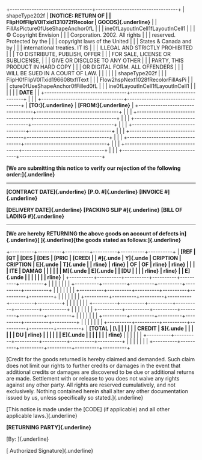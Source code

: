 +----------------------------------+----------------------------------+
| shapeType202f                    | **[NOTICE: RETURN OF             |
| FlipH0fFlipV0lTxid131072fRecolor | GOODS]{.underline}**             |
| FillAsPicture0fUseShapeAnchor0fL |                                  |
| ine0fLayoutInCell1fLayoutInCell1 |                                  |
| © Copyright Envision             |                                  |
| Corporation. 2002. All rights    |                                  |
| reserved. Protected by the       |                                  |
| copyright laws of the United     |                                  |
| States & Canada and by           |                                  |
| international treaties. IT IS    |                                  |
| ILLEGAL AND STRICTLY PROHIBITED  |                                  |
| TO DISTRIBUTE, PUBLISH, OFFER    |                                  |
| FOR SALE, LICENSE OR SUBLICENSE, |                                  |
| GIVE OR DISCLOSE TO ANY OTHER    |                                  |
| PARTY, THIS PRODUCT IN HARD COPY |                                  |
| OR DIGITAL FORM. ALL OFFENDERS   |                                  |
| WILL BE SUED IN A COURT OF LAW.  |                                  |
|                                  |                                  |
| shapeType202f                    |                                  |
| FlipH0fFlipV0lTxid196608txflText |                                  |
| Flow2hspNext1028fRecolorFillAsPi |                                  |
| cture0fUseShapeAnchor0fFilled0fL |                                  |
| ine0fLayoutInCell1fLayoutInCell1 |                                  |
|                                  |                                  |
| **DATE**                         |                                  |
+----------------------------------+----------------------------------+
|                                  |                                  |
+----------------------------------+----------------------------------+
| **[TO:]{.underline}**            | **[FROM:]{.underline}**          |
+----------------------------------+----------------------------------+
|                                  |                                  |
+----------------------------------+----------------------------------+
|                                  |                                  |
+----------------------------------+----------------------------------+
|                                  |                                  |
+----------------------------------+----------------------------------+
|                                  |                                  |
+----------------------------------+----------------------------------+
|                                  |                                  |
+----------------------------------+----------------------------------+
|                                  |                                  |
+----------------------------------+----------------------------------+
|                                  |                                  |
+----------------------------------+----------------------------------+

**[We are submitting this notice to verify our rejection of the
following order:]{.underline}**

  --------------------------------- ----------------------------------- -------------------------------------
  **[CONTRACT DATE]{.underline}**   **[P.O. \#]{.underline}**           **[INVOICE \#]{.underline}**
                                                                        
                                                                        
                                                                        
  **[DELIVERY DATE]{.underline}**   **[PACKING SLIP \#]{.underline}**   **[BILL OF LADING \#]{.underline}**
                                                                        
                                                                        
                                                                        
  --------------------------------- ----------------------------------- -------------------------------------

**[We are hereby RETURNING the above goods on account of defects
in]{.underline}[ ]{.underline}[the goods stated as
follows:]{.underline}**

+----------+----------+----------+----------+----------+----------+
| **[REF   | **[QT    | **[DES   | **[DES   | **[PRIC  | **[CREDI |
| #]{.unde | Y]{.unde | CRIPTION | CRIPTION | E]{.unde | T]{.unde |
| rline}** | rline}** | OF       | OF       | rline}** | rline}** |
|          |          | ITE      | DAMAG    |          |          |
|          |          | M]{.unde | E]{.unde |          | **[DU    |
|          |          | rline}** | rline}** |          | E]{.unde |
|          |          |          |          |          | rline}** |
+----------+----------+----------+----------+----------+----------+
|          |          |          |          |          |          |
+----------+----------+----------+----------+----------+----------+
|          |          |          |          |          |          |
+----------+----------+----------+----------+----------+----------+
|          |          |          |          |          |          |
+----------+----------+----------+----------+----------+----------+
|          |          |          |          |          |          |
+----------+----------+----------+----------+----------+----------+
|          |          |          |          |          |          |
+----------+----------+----------+----------+----------+----------+
|          |          |          |          |          |          |
+----------+----------+----------+----------+----------+----------+
|          |          |          |          |          |          |
+----------+----------+----------+----------+----------+----------+
| **[TOTAL | **[\     |          |          |          |          |
| CREDIT   | $]{.unde |          |          |          |          |
| DU       | rline}** |          |          |          |          |
| E]{.unde |          |          |          |          |          |
| rline}** |          |          |          |          |          |
+----------+----------+----------+----------+----------+----------+
|          |          |          |          |          |          |
+----------+----------+----------+----------+----------+----------+

[Credit for the goods returned is hereby claimed and demanded. Such
claim does not limit our rights to further credits or damages in the
event that additional credits or damages are discovered to be due or
additional returns are made. Settlement with or release to you does not
waive any rights against any other party. All rights are reserved
cumulatively, and not exclusively. Nothing contained herein shall alter
any other documentation issued by us, unless specifically so
stated.]{.underline}

[This notice is made under the \[CODE\] (if applicable) and all other
applicable laws.]{.underline}

**[RETURNING PARTY]{.underline}**

[By: ]{.underline}

[ Authorized Signature]{.underline}
